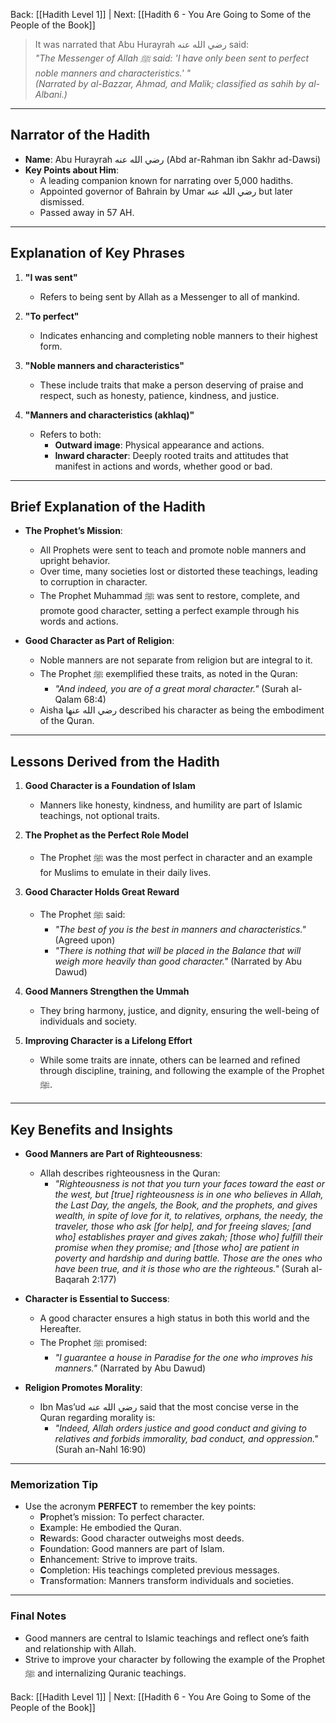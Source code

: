 Back: [[Hadith Level 1]] | Next: [[Hadith 6 - You Are Going to Some of the People of the Book]]


> It was narrated that Abu Hurayrah رضي الله عنه said:  
> *"The Messenger of Allah ﷺ said: 'I have only been sent to perfect noble manners and characteristics.' "*  
> *(Narrated by al-Bazzar, Ahmad, and Malik; classified as sahih by al-Albani.)*  

---

## Narrator of the Hadith
- **Name**: Abu Hurayrah رضي الله عنه (Abd ar-Rahman ibn Sakhr ad-Dawsi)  
- **Key Points about Him**:  
  - A leading companion known for narrating over 5,000 hadiths.  
  - Appointed governor of Bahrain by Umar رضي الله عنه but later dismissed.  
  - Passed away in 57 AH.  

---

## Explanation of Key Phrases
1. **"I was sent"**  
   - Refers to being sent by Allah as a Messenger to all of mankind.  

2. **"To perfect"**  
   - Indicates enhancing and completing noble manners to their highest form.  

3. **"Noble manners and characteristics"**  
   - These include traits that make a person deserving of praise and respect, such as honesty, patience, kindness, and justice.  

4. **"Manners and characteristics (akhlaq)"**  
   - Refers to both:  
     - **Outward image**: Physical appearance and actions.  
     - **Inward character**: Deeply rooted traits and attitudes that manifest in actions and words, whether good or bad.  

---

## Brief Explanation of the Hadith
- **The Prophet’s Mission**:  
  - All Prophets were sent to teach and promote noble manners and upright behavior.  
  - Over time, many societies lost or distorted these teachings, leading to corruption in character.  
  - The Prophet Muhammad ﷺ was sent to restore, complete, and promote good character, setting a perfect example through his words and actions.  

- **Good Character as Part of Religion**:  
  - Noble manners are not separate from religion but are integral to it.  
  - The Prophet ﷺ exemplified these traits, as noted in the Quran:  
    - *"And indeed, you are of a great moral character."* (Surah al-Qalam 68:4)  
  - Aisha رضي الله عنها described his character as being the embodiment of the Quran.  

---

## Lessons Derived from the Hadith
1. **Good Character is a Foundation of Islam**  
   - Manners like honesty, kindness, and humility are part of Islamic teachings, not optional traits.  

2. **The Prophet as the Perfect Role Model**  
   - The Prophet ﷺ was the most perfect in character and an example for Muslims to emulate in their daily lives.  

3. **Good Character Holds Great Reward**  
   - The Prophet ﷺ said:  
     - *"The best of you is the best in manners and characteristics."* (Agreed upon)  
     - *"There is nothing that will be placed in the Balance that will weigh more heavily than good character."* (Narrated by Abu Dawud)  

4. **Good Manners Strengthen the Ummah**  
   - They bring harmony, justice, and dignity, ensuring the well-being of individuals and society.  

5. **Improving Character is a Lifelong Effort**  
   - While some traits are innate, others can be learned and refined through discipline, training, and following the example of the Prophet ﷺ.  

---

## Key Benefits and Insights
- **Good Manners are Part of Righteousness**:  
   - Allah describes righteousness in the Quran:  
     - *"Righteousness is not that you turn your faces toward the east or the west, but [true] righteousness is in one who believes in Allah, the Last Day, the angels, the Book, and the prophets, and gives wealth, in spite of love for it, to relatives, orphans, the needy, the traveler, those who ask [for help], and for freeing slaves; [and who] establishes prayer and gives zakah; [those who] fulfill their promise when they promise; and [those who] are patient in poverty and hardship and during battle. Those are the ones who have been true, and it is those who are the righteous."* (Surah al-Baqarah 2:177)  

- **Character is Essential to Success**:  
   - A good character ensures a high status in both this world and the Hereafter.  
   - The Prophet ﷺ promised:  
     - *"I guarantee a house in Paradise for the one who improves his manners."* (Narrated by Abu Dawud)  

- **Religion Promotes Morality**:  
   - Ibn Mas’ud رضي الله عنه said that the most concise verse in the Quran regarding morality is:  
     - *"Indeed, Allah orders justice and good conduct and giving to relatives and forbids immorality, bad conduct, and oppression."* (Surah an-Nahl 16:90)  

---

### Memorization Tip
- Use the acronym **PERFECT** to remember the key points:  
  - **P**rophet’s mission: To perfect character.  
  - **E**xample: He embodied the Quran.  
  - **R**ewards: Good character outweighs most deeds.  
  - **F**oundation: Good manners are part of Islam.  
  - **E**nhancement: Strive to improve traits.  
  - **C**ompletion: His teachings completed previous messages.  
  - **T**ransformation: Manners transform individuals and societies.  

---

### Final Notes
- Good manners are central to Islamic teachings and reflect one’s faith and relationship with Allah.  
- Strive to improve your character by following the example of the Prophet ﷺ and internalizing Quranic teachings.

Back: [[Hadith Level 1]] | Next: [[Hadith 6 - You Are Going to Some of the People of the Book]]
